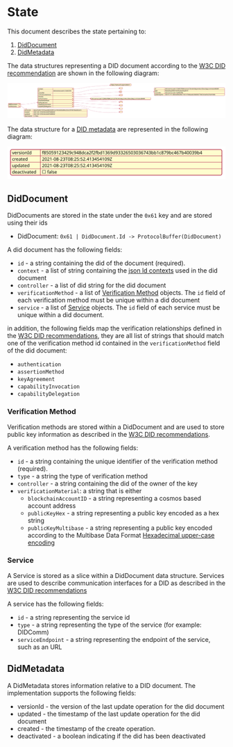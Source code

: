 <!-- order: 2 -->

# State

This document describes the state pertaining to:

1. [DidDocument](./02_state.md#identifier)
2. [DidMetadata](./02_state.md#didmetadata)

The data structures representing a DID document according to the [W3C DID recommendation](https://www.w3.org/TR/did-core/) are shown in the following diagram:

![](assets/QueryDidDocumentResponse_Cosmos.svg)

The data structure for a [DID metadata](https://www.w3.org/TR/did-core/#did-document-metadata) are represented in the following diagram:

![](assets/DIDMetadata.svg)

## DidDocument

DidDocuments are stored in the state under the `0x61` key and are stored using their ids

- DidDocument: `0x61 | DidDocument.Id -> ProtocolBuffer(DidDocument)`

A did document has the following fields:

- `id` - a string containing the did of the document (required).
- `context` - a list of string containing the [json ld contexts](https://json-ld.org/spec/latest/json-ld/#the-context) used in the did document
- `controller` - a list of did string for the did document
- `verificationMethod` - a list of [Verification Method](02_state.md#verification_method) objects. The `id` field of each verification method must be unique within a did document
- `service` - a list of [Service](02_state.md#service) objects. The `id` field of each service must be unique within a did document.

in addition, the following fields map the verification relationships defined in the [W3C DID recommendations](https://w3c.github.io/did-core/#verification-methods), they are all list of strings that should match one of the verification method id contained in the `verificationMethod` field of the did document:

- `authentication`
- `assertionMethod`
- `keyAgreement`
- `capabilityInvocation`
- `capabilityDelegation`

### Verification Method

Verification methods are stored within a DidDocument and are used to store public key information as described in the [W3C DID recommendations](https://w3c.github.io/did-core/#verification-methods).

A verification method has the following fields:

- `id` - a string containing the unique identifier of the verification method (required).
- `type` - a string the type of verification method
- `controller` - a string containing the did of the owner of the key
- `verificationMaterial`: a string that is either
  - `blockchainAccountID` - a string representing a cosmos based account address
  - `publicKeyHex` - a string representing a public key encoded as a hex string
  - `publicKeyMultibase` - a string representing a public key encoded according to the Multibase Data Format [Hexadecimal upper-case encoding](https://datatracker.ietf.org/doc/html/draft-multiformats-multibase#appendix-B.1)

### Service

A Service is stored as a slice within a DidDocument data structure. Services are used to describe communication interfaces for a DID as described in the [W3C DID recommendations](https://w3c.github.io/did-core/#services)

A service has the following fields:

- `id` - a string representing the service id
- `type` - a string representing the type of the service (for example: DIDComm)
- `serviceEndpoint` - a string representing the endpoint of the service, such as an URL

## DidMetadata

A DidMetadata stores information relative to a DID document. The implementation supports the following fields:

- versionId - the version of the last update operation for the did document
- updated - the timestamp of the last update operation for the did document
- created - the timestamp of the create operation.
- deactivated - a boolean indicating if the did has been deactivated
